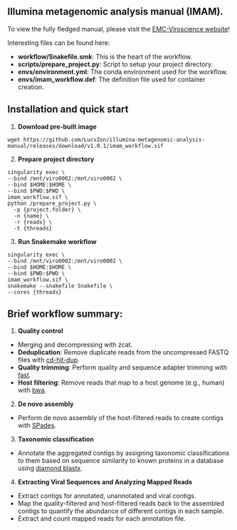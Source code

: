 ## Illumina metagenomic analysis manual (IMAM).

To view the fully fledged manual, please visit the [EMC-Viroscience website](https://lucvzon.github.io/EMC-Viroscience.github.io/workflows.html)!

Interesting files can be found here:

- **workflow/Snakefile.smk**: This is the heart of the workflow. 
- **scripts/prepare_project.py**: Script to setup your project directory.
- **envs/environment.yml**: The conda environment used for the workflow.
- **envs/imam_workflow.def**: The definition file used for container creation.

## Installation and quick start

1. **Download pre-built image**
  ```
  wget https://github.com/LucvZon/illumina-metagenomic-analysis-manual/releases/download/v1.0.1/imam_workflow.sif
  ```

2. **Prepare project directory**
  ```
  singularity exec \
  --bind /mnt/viro0002:/mnt/viro0002 \
  --bind $HOME:$HOME \
  --bind $PWD:$PWD \
  imam_workflow.sif \
  python /prepare_project.py \
    -p {project.folder} \
    -n {name} \
    -r {reads} \
    -t {threads}
  ```
  
3. **Run Snakemake workflow**
  ```
  singularity exec \
  --bind /mnt/viro0002:/mnt/viro0002 \
  --bind $HOME:$HOME \
  --bind $PWD:$PWD \
  imam_workflow.sif \
  snakemake --snakefile Snakefile \
  --cores {threads}
  ```
  
## Brief workflow summary:
1. **Quality control**
  - Merging and decompressing with zcat.
  - **Deduplication**: Remove duplicate reads from the uncompressed FASTQ files with [cd-hit-dup](https://github.com/weizhongli/cdhit/blob/master/doc/cdhit-user-guide.wiki).
  - **Quality trimming**: Perform quality and sequence adapter trimming with [fast](https://github.com/OpenGene/fastp).
  - **Host filtering**: Remove reads that map to a host genome (e.g., human) with [bwa](https://github.com/lh3/bwa).
  
2. **De novo assembly**
  - Perform de novo assembly of the host-filtered reads to create contigs with [SPades](https://github.com/ablab/spades).

3. **Taxonomic classification**
  - Annotate the aggregated contigs by assigning taxonomic classifications to them based on sequence similarity to known proteins in a database using [diamond blastx](https://github.com/bbuchfink/diamond).

4. **Extracting Viral Sequences and Analyzing Mapped Reads**
  - Extract contigs for annotated, unannotated and viral contigs.
  - Map the quality-filtered and host-filtered reads back to the assembled contigs to quantify the abundance of different contigs in each sample.
  - Extract and count mapped reads for each annotation file.
